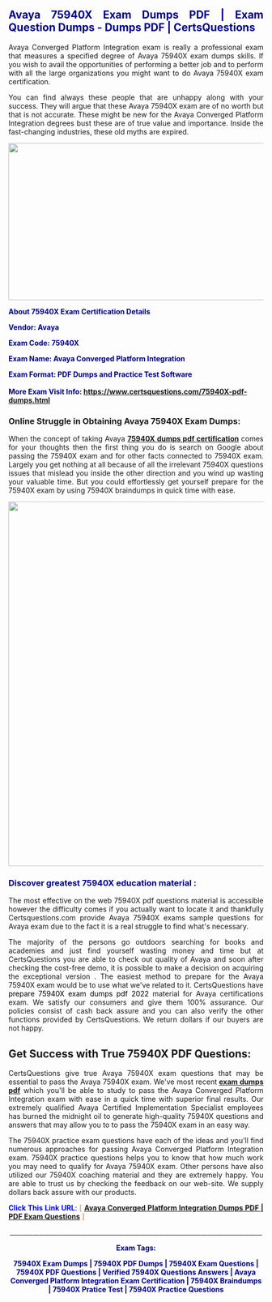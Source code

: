<h2 style="text-align: justify;"><span style="color: #000080;">Avaya 75940X Exam Dumps PDF | Exam Question Dumps - Dumps PDF | CertsQuestions</span></h2>
<p style="text-align: justify;">Avaya Converged Platform Integration exam is really a professional exam that measures a specified degree of Avaya  75940X exam dumps skills. If you wish to avail the opportunities of performing a better job and to perform with all the large organizations you might want to do Avaya 75940X exam certification.</p>
<p style="text-align: justify;">You can find always these people that are unhappy along with your success. They will argue that these Avaya  75940X exam are of no worth but that is not accurate. These might be new for the Avaya Converged Platform Integration degrees bust these are of true value and importance. Inside the fast-changing industries, these old myths are expired.</p>
<p><img style="display: block; margin-left: auto; margin-right: auto;" src="https://i.imgur.com/eaP4ae9.png" width="840" height="310" /></p>
<p><span style="color: #000080;"><strong>About 75940X Exam Certification Details</strong></span></p>
<p><span style="color: #000080;"><strong>Vendor: Avaya<br /></strong></span></p>
<p><span style="color: #000080;"><strong>Exam Code: 75940X</strong></span></p>
<p><span style="color: #000080;"><strong>Exam Name: Avaya Converged Platform Integration</strong></span></p>
<p><span style="color: #000080;"><strong>Exam Format: PDF Dumps and Practice Test Software<br /><br />More Exam Visit Info: <span style="color: #ff6600;"><a href="https://www.certsquestions.com/75940X-pdf-dumps.html">https://www.certsquestions.com/75940X-pdf-dumps.html</a></span></strong></span></p>
<h3>Online Struggle in Obtaining Avaya 75940X Exam Dumps:</h3>
<p style="text-align: justify;">When the concept of taking Avaya <a href="https://www.certsquestions.com/75940X-pdf-dumps.html"><strong> 75940X dumps pdf certification</strong></a> comes for your thoughts then the first thing you do is search on Google about passing the 75940X exam and for other facts connected to 75940X exam. Largely you get nothing at all because of all the irrelevant 75940X questions issues that mislead you inside the other direction and you wind up wasting your valuable time. But you could effortlessly get yourself prepare for the 75940X exam by using 75940X braindumps in quick time with ease.</p>
<p><a href="https://www.certsquestions.com/75940X-pdf-dumps.html"><img style="display: block; margin-left: auto; margin-right: auto;" src="https://i.imgur.com/pxhoKQ2.png" width="720" /></a></p>
<h3><span style="color: #000080;">Discover greatest  75940X education material :</span></h3>
<p style="text-align: justify;">The most effective on the web 75940X pdf questions material is accessible however the difficulty comes if you actually want to locate it and thankfully Certsquestions.com provide Avaya 75940X exams sample questions for Avaya  exam due to the fact it is a real struggle to find what's necessary.</p>
<p style="text-align: justify;">The majority of the persons go outdoors searching for books and academies and just find yourself wasting money and time but at CertsQuestions you are able to check out quality of Avaya  and soon after checking the cost-free demo, it is possible to make a decision on acquiring the exceptional version . The easiest method to prepare for the Avaya 75940X exam would be to use what we've related to it. CertsQuestions have <span style="color: #000000;">prepare 75940X exam dumps pdf 2022</span> material for Avaya certifications exam. We satisfy our consumers and give them 100% assurance. Our policies consist of cash back assure and you can also verify the other functions provided by CertsQuestions. We return dollars if our buyers are not happy.</p>
<h2>Get Success with True 75940X PDF Questions:</h2>
<p style="text-align: justify;">CertsQuestions give true Avaya 75940X exam questions that may be essential to pass the Avaya  75940X exam. We've most recent<strong>&nbsp;<a href="https://www.certsquestions.com/">exam dumps pdf</a></strong>&nbsp;which you'll be able to study to pass the Avaya Converged Platform Integration exam with ease in a quick time with superior final results. Our extremely qualified Avaya Certified Implementation Specialist employees has burned the midnight oil to generate high-quality 75940X questions and answers that may allow you to to pass the 75940X exam in an easy way.</p>
<p style="text-align: justify;">The 75940X practice exam questions have each of the ideas and you'll find numerous approaches for passing Avaya Converged Platform Integration exam. 75940X practice questions helps you to know that how much work you may need to qualify for Avaya  75940X exam. Other persons have also utilized our 75940X coaching material and they are extremely happy. You are able to trust us by checking the feedback on our web-site. We supply dollars back assure with our products.</p>
<p style="text-align: justify;"><span style="color: #0000ff;"><strong>Click This Link URL</strong>:</span> <span style="color: #ff6600;">[ <strong><a href="https://www.certsquestions.com/avaya-certified-implementation-specialist-certification.html">Avaya Converged Platform Integration Dumps PDF | PDF Exam Questions</a></strong> ]</span></p>
<p style="text-align: center;">______________________________________________________________________________</p>
<p style="text-align: center;"><span style="color: #000080;"><strong>Exam Tags:</strong></span></p>
<p style="text-align: center;"><span style="color: #000080;"><strong>75940X Exam Dumps | 75940X PDF Dumps | 75940X Exam Questions | 75940X PDF Questions | Verified 75940X Questions Answers | Avaya Converged Platform Integration Exam Certification | 75940X Braindumps | 75940X Pratice Test | 75940X Practice Questions</strong></span></p>
